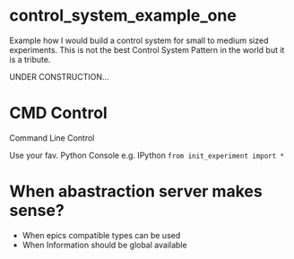 # control_system_example_one
Example how I would build a control system for small to medium sized experiments.
This is not the best Control System Pattern in the world but it is a tribute.

UNDER CONSTRUCTION...

# CMD Control
Command Line Control

Use your fav. Python Console e.g. IPython
```from init_experiment import *```

# When abastraction server makes sense?
- When epics compatible types can be used
- When Information should be global available

